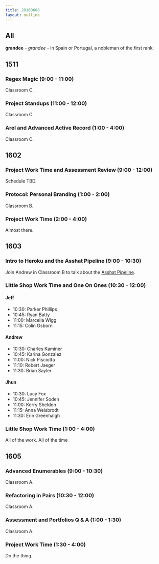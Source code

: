 ```yaml
---
title: 20160608
layout: outline
---
```


## All

**grandee** - _grandee_ - in Spain or Portugal, a nobleman of the first rank.


## 1511

### Regex Magic (9:00 - 11:00)

Classroom C.

### Project Standups (11:00 - 12:00)

Classroom C.

### Arel and Advanced Active Record (1:00 - 4:00)

Classroom C.


## 1602

### Project Work Time and Assessment Review (9:00 - 12:00)

Schedule TBD.

### Protocol: Personal Branding (1:00 - 2:00)

Classroom B.

### Project Work Time (2:00 - 4:00)

Almost there.


## 1603

### Intro to Heroku and the Asshat Pipeline (9:00 - 10:30)

Join Andrew in Classroom B to talk about the [Asshat Pipeline](https://github.com/turingschool/lesson_plans/blob/master/ruby_02-web_applications_with_ruby/intro_to_the_asset_pipeline.markdown).

### Little Shop Work Time and One On Ones (10:30 - 12:00)

#### Jeff

* 10:30: Parker Phillips
* 10:45: Ryan Batty
* 11:00: Marcella Wigg
* 11:15: Colin Osborn

#### Andrew

* 10:30: Charles Kaminer
* 10:45: Karina Gonzalez
* 11:00: Nick Pisciotta
* 11:10: Robert Jaeger
* 11:30: Brian Sayler

#### Jhun

* 10:30: Lucy Fox
* 10:45: Jennifer Soden
* 11:00: Kerry Sheldon
* 11:15: Anna Weisbrodt
* 11:30: Erin Greenhalgh

### Little Shop Work Time (1:00 - 4:00)

All of the work. All of the time


## 1605

### Advanced Enumerables (9:00 - 10:30)

Classroom A.

### Refactoring in Pairs (10:30 - 12:00)

Classroom A.

### Assessment and Portfolios Q & A (1:00 - 1:30)

Classroom A.

### Project Work Time (1:30 - 4:00)

Do the thing.
